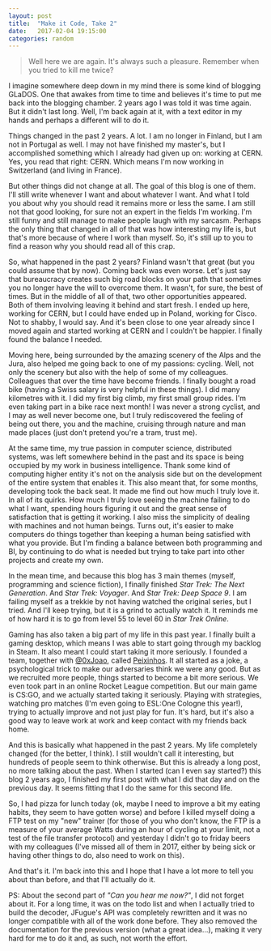 ```yaml
---
layout: post
title:  "Make it Code, Take 2"
date:   2017-02-04 19:15:00
categories: random
---
```


> Well here we are again. It's always such a pleasure. Remember when you tried to kill me twice?

I imagine somewhere deep down in my mind there is some kind of blogging GLaDOS. One that awakes from time to time and believes it's time to put me back into the blogging chamber. 2 years ago I was told it was time again. But it didn't last long. Well, I'm back again at it, with a text editor in my hands and perhaps a different will to do it.

Things changed in the past 2 years. A lot. I am no longer in Finland, but I am not in Portugal as well. I may not have finished my master's, but I accomplished something which I already had given up on: working at CERN. Yes, you read that right: CERN. Which means I'm now working in Switzerland (and living in France).

But other things did not change at all. The goal of this blog is one of them. I'll still write whenever I want and about whatever I want. And what I told you about why you should read it remains more or less the same. I am still not that good looking, for sure not an expert in the fields I'm working. I'm still funny and still manage to make people laugh with my sarcasm. Perhaps the only thing that changed in all of that was how interesting my life is, but that's more because of where I work than myself. So, it's still up to you to find a reason why you should read all of this crap.

So, what happened in the past 2 years? Finland wasn't that great (but you could assume that by now). Coming back was even worse. Let's just say that bureaucracy creates such big road blocks on your path that sometimes you no longer have the will to overcome them. It wasn't, for sure, the best of times. But in the middle of all of that, two other opportunities appeared. Both of them involving leaving it behind and start fresh. I ended up here, working for CERN, but I could have ended up in Poland, working for Cisco. Not to shabby, I would say. And it's been close to one year already since I moved again and started working at CERN and I couldn't be happier. I finally found the balance I needed.

Moving here, being surrounded by the amazing scenery of the Alps and the Jura, also helped me going back to one of my passions: cycling. Well, not only the scenery but also with the help of some of my colleagues. Colleagues that over the time have become friends. I finally bought a road bike (having a Swiss salary is very helpful in these things). I did many kilometres with it. I did my first big climb, my first small group rides. I'm even taking part in a bike race next month! I was never a strong cyclist, and I may as well never become one, but I truly rediscovered the feeling of being out there, you and the machine, cruising through nature and man made places (just don't pretend you're a tram, trust me).

At the same time, my true passion in computer science, distributed systems, was left somewhere behind in the past and its space is being occupied by my work in business intelligence. Thank some kind of computing higher entity it's not on the analysis side but on the development of the entire system that enables it. This also meant that, for some months, developing took the back seat. It made me find out how much I truly love it. In all of its quirks. How much I truly love seeing the machine failing to do what I want, spending hours figuring it out and the great sense of satisfaction that is getting it working. I also miss the simplicity of dealing with machines and not human beings. Turns out, it's easier to make computers do things together than keeping a human being satisfied with what you provide. But I'm finding a balance between both programming and BI, by continuing to do what is needed but trying to take part into other projects and create my own.

In the mean time, and because this blog has 3 main themes (myself, programming and science fiction), I finally finished *Star Trek: The Next Generation*. And *Star Trek: Voyager*. And *Star Trek: Deep Space 9*. I am failing myself as a trekkie by not having watched the original series, but I tried. And I'll keep trying, but it is a grind to actually watch it. It reminds me of how hard it is to go from level 55 to level 60 in *Star Trek Online*.

Gaming has also taken a big part of my life in this past year. I finally built a gaming desktop, which means I was able to start going through my backlog in Steam. It also meant I could start taking it more seriously. I founded a team, together with [@0xJoao](https://twitter.com/0xJoao), called [Peixinhos](http://www.peixinhos.top). It all started as a joke, a psychological trick to make our adversaries think we were any good. But as we recruited more people, things started to become a bit more serious. We even took part in an online Rocket League competition. But our main game is CS:GO, and we actually started taking it seriously. Playing with strategies, watching pro matches (I'm even going to ESL:One Cologne this year!), trying to actually improve and not just play for fun. It's hard, but it's also a good way to leave work at work and keep contact with my friends back home.

And this is basically what happened in the past 2 years. My life completely changed (for the better, I think). I still wouldn't call it interesting, but hundreds of people seem to think otherwise. But this is already a long post, no more talking about the past. When I started (can I even say started?) this blog 2 years ago, I finished my first post with what I did that day and on the previous day. It seems fitting that I do the same for this second life.

So, I had pizza for lunch today (ok, maybe I need to improve a bit my eating habits, they seem to have gotten worse) and before I killed myself doing a FTP test on my "new" trainer (for those of you who don't know, the FTP is a measure of your average Watts during an hour of cycling at your limit, not a test of the file transfer protocol) and yesterday I didn't go to friday beers with my colleagues (I've missed all of them in 2017, either by being sick or having other things to do, also need to work on this).

And that's it. I'm back into this and I hope that I have a lot more to tell you about than before, and that I'll actually do it.

PS: About the second part of *"Can you hear me now?"*, I did not forget about it. For a long time, it was on the todo list and when I actually tried to build the decoder, JFugue's API was completely rewritten and it was no longer compatible with all of the work done before. They also removed the documentation for the previous version (what a great idea...), making it very hard for me to do it and, as such, not worth the effort.